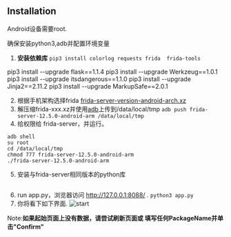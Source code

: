 ## Installation

Android设备需要root.

确保安装python3,adb并配置环境变量

1. **安装依赖库**
`pip3 install colorlog requests frida  frida-tools`

pip3 install --upgrade flask==1.1.4
pip3 install --upgrade Werkzeug==1.0.1
pip3 install --upgrade itsdangerous==1.1.0
pip3 install --upgrade Jinja2==2.11.2
pip3 install --upgrade MarkupSafe==2.0.1

2. 根据手机架构选择frida [frida-server-version-android-arch.xz](https://github.com/frida/frida/releases) 
3. 解压缩frida-xxx.xz并使用[adb](https://developer.android.com/studio/releases/platform-tools)上传到/data/local/tmp
`adb push frida-server-12.5.0-android-arm /data/local/tmp`
4. 给权限给 frida-server，并运行。
```
adb shell
su root
cd /data/local/tmp
chmod 777 frida-server-12.5.0-android-arm
./frida-server-12.5.0-android-arm
```
5. 安装与frida-server相同版本的python库
```

```
6. run app.py，浏览器访问 http://127.0.0.1:8088/ .
`python3 app.py`
7. 你将看下如下界面.
![start](images/start.png)

Note:**如果起始页面上没有数据，请尝试刷新页面或 填写任何PackageName并单击"Confirm"**

